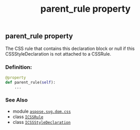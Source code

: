 ﻿---
title: parent_rule property
second_title: Aspose.SVG for Python via .NET API References
description: 
type: docs
weight: 980
url: /python-net/aspose.svg.dom.css/icssstyledeclaration/parent_rule/
is_root: false
---

## parent_rule property


The CSS rule that contains this declaration block or null if this CSSStyleDeclaration is not attached to a CSSRule.
### Definition:
```python
@property
def parent_rule(self):
    ...
```

### See Also
* module [`aspose.svg.dom.css`](../../)
* class [`ICSSRule`](/svg/python-net/aspose.svg.dom.css/icssrule)
* class [`ICSSStyleDeclaration`](/svg/python-net/aspose.svg.dom.css/icssstyledeclaration)
